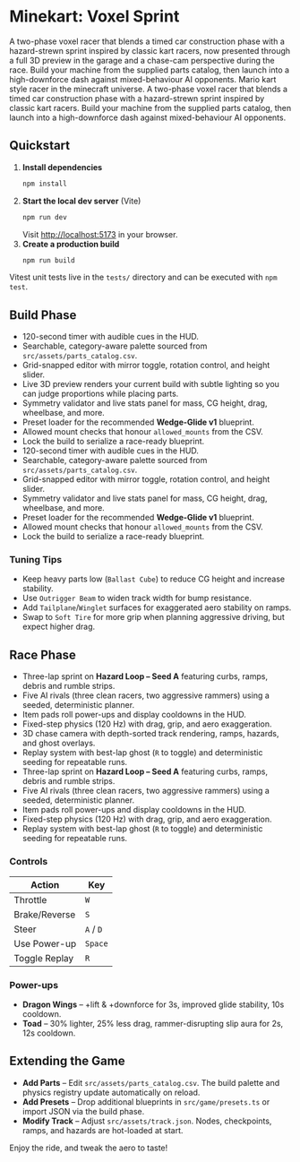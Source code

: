 # Minekart: Voxel Sprint

A two-phase voxel racer that blends a timed car construction phase with a hazard-strewn sprint inspired by classic kart racers, now presented through a full 3D preview in the garage and a chase-cam perspective during the race. Build your machine from the supplied parts catalog, then launch into a high-downforce dash against mixed-behaviour AI opponents.
Mario kart style racer in the minecraft universe.
A two-phase voxel racer that blends a timed car construction phase with a hazard-strewn sprint inspired by classic kart racers. Build your machine from the supplied parts catalog, then launch into a high-downforce dash against mixed-behaviour AI opponents.

## Quickstart

1. **Install dependencies**
   ```bash
   npm install
   ```
2. **Start the local dev server** (Vite)
   ```bash
   npm run dev
   ```
   Visit [http://localhost:5173](http://localhost:5173) in your browser.
3. **Create a production build**
   ```bash
   npm run build
   ```

Vitest unit tests live in the `tests/` directory and can be executed with `npm test`.

## Build Phase

* 120-second timer with audible cues in the HUD.
* Searchable, category-aware palette sourced from `src/assets/parts_catalog.csv`.
* Grid-snapped editor with mirror toggle, rotation control, and height slider.
* Live 3D preview renders your current build with subtle lighting so you can judge proportions while placing parts.
* Symmetry validator and live stats panel for mass, CG height, drag, wheelbase, and more.
* Preset loader for the recommended **Wedge-Glide v1** blueprint.
* Allowed mount checks that honour `allowed_mounts` from the CSV.
* Lock the build to serialize a race-ready blueprint.
* 120-second timer with audible cues in the HUD.
* Searchable, category-aware palette sourced from `src/assets/parts_catalog.csv`.
* Grid-snapped editor with mirror toggle, rotation control, and height slider.
* Symmetry validator and live stats panel for mass, CG height, drag, wheelbase, and more.
* Preset loader for the recommended **Wedge-Glide v1** blueprint.
* Allowed mount checks that honour `allowed_mounts` from the CSV.
* Lock the build to serialize a race-ready blueprint.

### Tuning Tips

* Keep heavy parts low (`Ballast Cube`) to reduce CG height and increase stability.
* Use `Outrigger Beam` to widen track width for bump resistance.
* Add `Tailplane`/`Winglet` surfaces for exaggerated aero stability on ramps.
* Swap to `Soft Tire` for more grip when planning aggressive driving, but expect higher drag.

## Race Phase

* Three-lap sprint on **Hazard Loop – Seed A** featuring curbs, ramps, debris and rumble strips.
* Five AI rivals (three clean racers, two aggressive rammers) using a seeded, deterministic planner.
* Item pads roll power-ups and display cooldowns in the HUD.
* Fixed-step physics (120 Hz) with drag, grip, and aero exaggeration.
* 3D chase camera with depth-sorted track rendering, ramps, hazards, and ghost overlays.
* Replay system with best-lap ghost (`R` to toggle) and deterministic seeding for repeatable runs.
* Three-lap sprint on **Hazard Loop – Seed A** featuring curbs, ramps, debris and rumble strips.
* Five AI rivals (three clean racers, two aggressive rammers) using a seeded, deterministic planner.
* Item pads roll power-ups and display cooldowns in the HUD.
* Fixed-step physics (120 Hz) with drag, grip, and aero exaggeration.
* Replay system with best-lap ghost (`R` to toggle) and deterministic seeding for repeatable runs.

### Controls

| Action | Key |
| ------ | --- |
| Throttle | `W` |
| Brake/Reverse | `S` |
| Steer | `A` / `D` |
| Use Power-up | `Space` |
| Toggle Replay | `R` |

### Power-ups

* **Dragon Wings** – +lift & +downforce for 3s, improved glide stability, 10s cooldown.
* **Toad** – 30% lighter, 25% less drag, rammer-disrupting slip aura for 2s, 12s cooldown.

## Extending the Game

* **Add Parts** – Edit `src/assets/parts_catalog.csv`. The build palette and physics registry update automatically on reload.
* **Add Presets** – Drop additional blueprints in `src/game/presets.ts` or import JSON via the build phase.
* **Modify Track** – Adjust `src/assets/track.json`. Nodes, checkpoints, ramps, and hazards are hot-loaded at start.

Enjoy the ride, and tweak the aero to taste!

